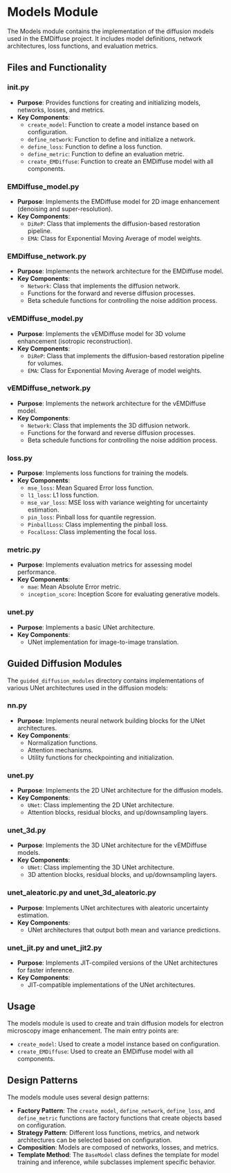 # Models Module

The Models module contains the implementation of the diffusion models used in the EMDiffuse project. It includes model definitions, network architectures, loss functions, and evaluation metrics.

## Files and Functionality

### __init__.py
- **Purpose**: Provides functions for creating and initializing models, networks, losses, and metrics.
- **Key Components**:
  - `create_model`: Function to create a model instance based on configuration.
  - `define_network`: Function to define and initialize a network.
  - `define_loss`: Function to define a loss function.
  - `define_metric`: Function to define an evaluation metric.
  - `create_EMDiffuse`: Function to create an EMDiffuse model with all components.

### EMDiffuse_model.py
- **Purpose**: Implements the EMDiffuse model for 2D image enhancement (denoising and super-resolution).
- **Key Components**:
  - `DiReP`: Class that implements the diffusion-based restoration pipeline.
  - `EMA`: Class for Exponential Moving Average of model weights.

### EMDiffuse_network.py
- **Purpose**: Implements the network architecture for the EMDiffuse model.
- **Key Components**:
  - `Network`: Class that implements the diffusion network.
  - Functions for the forward and reverse diffusion processes.
  - Beta schedule functions for controlling the noise addition process.

### vEMDiffuse_model.py
- **Purpose**: Implements the vEMDiffuse model for 3D volume enhancement (isotropic reconstruction).
- **Key Components**:
  - `DiReP`: Class that implements the diffusion-based restoration pipeline for volumes.
  - `EMA`: Class for Exponential Moving Average of model weights.

### vEMDiffuse_network.py
- **Purpose**: Implements the network architecture for the vEMDiffuse model.
- **Key Components**:
  - `Network`: Class that implements the 3D diffusion network.
  - Functions for the forward and reverse diffusion processes.
  - Beta schedule functions for controlling the noise addition process.

### loss.py
- **Purpose**: Implements loss functions for training the models.
- **Key Components**:
  - `mse_loss`: Mean Squared Error loss function.
  - `l1_loss`: L1 loss function.
  - `mse_var_loss`: MSE loss with variance weighting for uncertainty estimation.
  - `pin_loss`: Pinball loss for quantile regression.
  - `PinballLoss`: Class implementing the pinball loss.
  - `FocalLoss`: Class implementing the focal loss.

### metric.py
- **Purpose**: Implements evaluation metrics for assessing model performance.
- **Key Components**:
  - `mae`: Mean Absolute Error metric.
  - `inception_score`: Inception Score for evaluating generative models.

### unet.py
- **Purpose**: Implements a basic UNet architecture.
- **Key Components**:
  - UNet implementation for image-to-image translation.

## Guided Diffusion Modules

The `guided_diffusion_modules` directory contains implementations of various UNet architectures used in the diffusion models:

### nn.py
- **Purpose**: Implements neural network building blocks for the UNet architectures.
- **Key Components**:
  - Normalization functions.
  - Attention mechanisms.
  - Utility functions for checkpointing and initialization.

### unet.py
- **Purpose**: Implements the 2D UNet architecture for the diffusion models.
- **Key Components**:
  - `UNet`: Class implementing the 2D UNet architecture.
  - Attention blocks, residual blocks, and up/downsampling layers.

### unet_3d.py
- **Purpose**: Implements the 3D UNet architecture for the vEMDiffuse models.
- **Key Components**:
  - `UNet`: Class implementing the 3D UNet architecture.
  - 3D attention blocks, residual blocks, and up/downsampling layers.

### unet_aleatoric.py and unet_3d_aleatoric.py
- **Purpose**: Implements UNet architectures with aleatoric uncertainty estimation.
- **Key Components**:
  - UNet architectures that output both mean and variance predictions.

### unet_jit.py and unet_jit2.py
- **Purpose**: Implements JIT-compiled versions of the UNet architectures for faster inference.
- **Key Components**:
  - JIT-compatible implementations of the UNet architectures.

## Usage

The models module is used to create and train diffusion models for electron microscopy image enhancement. The main entry points are:

- `create_model`: Used to create a model instance based on configuration.
- `create_EMDiffuse`: Used to create an EMDiffuse model with all components.

## Design Patterns

The models module uses several design patterns:

- **Factory Pattern**: The `create_model`, `define_network`, `define_loss`, and `define_metric` functions are factory functions that create objects based on configuration.
- **Strategy Pattern**: Different loss functions, metrics, and network architectures can be selected based on configuration.
- **Composition**: Models are composed of networks, losses, and metrics.
- **Template Method**: The `BaseModel` class defines the template for model training and inference, while subclasses implement specific behavior.
